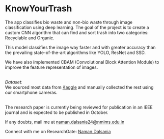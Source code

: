 # KnowYourTrash

The app classifies bio waste and non-bio waste through image classification using deep learning. The goal of the project is to create a custom CNN algorithm that can find and sort trash into two categories: Recyclable and Organic.

This model classifies the image way faster and with greater accuracy than the prevailing state-of-the-art algorithms like YOLO, ResNet and SSD.

We have also implemented CBAM (Convolutional Block Attention Module) to improve the feature representation of images.

&nbsp;<br>
<em>Dataset</em>:&nbsp;<br>
We sourced most data from [Kaggle](https://www.kaggle.com/datasets/techsash/waste-classification-data) and manually collected the rest using our smartphone cameras.

&nbsp;<br>
The research paper is currently being reviewed for publication in an IEEE journal and is expected to be published in October.

If any doubts, mail me at naman.dalsania24@nmims.edu.in

Connect with me on ResearchGate: [Naman Dalsania](https://www.researchgate.net/profile/Naman-Dalsania)

